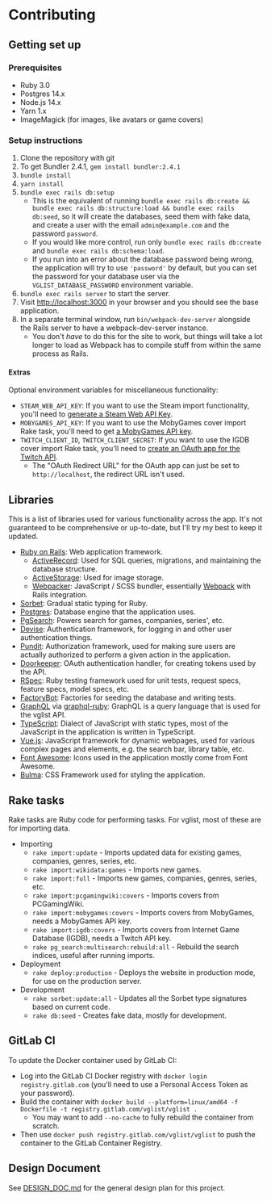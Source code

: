 # Contributing

## Getting set up

### Prerequisites

- Ruby 3.0
- Postgres 14.x
- Node.js 14.x
- Yarn 1.x
- ImageMagick (for images, like avatars or game covers)

### Setup instructions

1. Clone the repository with git
1. To get Bundler 2.4.1, `gem install bundler:2.4.1`
1. `bundle install`
1. `yarn install`
1. `bundle exec rails db:setup`
   - This is the equivalent of running `bundle exec rails db:create && bundle exec rails db:structure:load && bundle exec rails db:seed`, so it will create the databases, seed them with fake data, and create a user with the email `admin@example.com` and the password `password`.
   - If you would like more control, run only `bundle exec rails db:create` and `bundle exec rails db:schema:load`.
   - If you run into an error about the database password being wrong, the application will try to use `'password'` by default, but you can set the password for your database user via the `VGLIST_DATABASE_PASSWORD` environment variable.
1. `bundle exec rails server` to start the server.
1. Visit <http://localhost:3000> in your browser and you should see the base application.
1. In a separate terminal window, run `bin/webpack-dev-server` alongside the Rails server to have a webpack-dev-server instance.
   - You don't _have_ to do this for the site to work, but things will take a lot longer to load as Webpack has to compile stuff from within the same process as Rails.

#### Extras

Optional environment variables for miscellaneous functionality:

- `STEAM_WEB_API_KEY`: If you want to use the Steam import functionality, you'll need to [generate a Steam Web API Key](https://steamcommunity.com/dev/registerkey).
- `MOBYGAMES_API_KEY`: If you want to use the MobyGames cover import Rake task, you'll need to get [a MobyGames API key](https://www.mobygames.com/info/api#toc-authorization).
- `TWITCH_CLIENT_ID`, `TWITCH_CLIENT_SECRET`: If you want to use the IGDB cover import Rake task, you'll need to [create an OAuth app for the Twitch API](https://dev.twitch.tv/docs/authentication).
  - The "OAuth Redirect URL" for the OAuth app can just be set to `http://localhost`, the redirect URL isn't used.

## Libraries

This is a list of libraries used for various functionality across the app. It's not guaranteed to be comprehensive or up-to-date, but I'll try my best to keep it updated.

- [Ruby on Rails](https://rubyonrails.org): Web application framework.
  - [ActiveRecord](https://guides.rubyonrails.org/active_record_basics.html): Used for SQL queries, migrations, and maintaining the database structure.
  - [ActiveStorage](https://guides.rubyonrails.org/active_storage_overview.html): Used for image storage.
  - [Webpacker](https://github.com/rails/webpacker): JavaScript / SCSS bundler, essentially [Webpack](https://webpack.js.org) with Rails integration.
- [Sorbet](https://sorbet.org): Gradual static typing for Ruby.
- [Postgres](https://www.postgresql.org/): Database engine that the application uses.
- [PgSearch](https://github.com/Casecommons/pg_search): Powers search for games, companies, series', etc.
- [Devise](https://github.com/heartcombo/devise): Authentication framework, for logging in and other user authentication things.
- [Pundit](https://github.com/varvet/pundit): Authorization framework, used for making sure users are actually authorized to perform a given action in the application.
- [Doorkeeper](https://github.com/doorkeeper-gem/doorkeeper): OAuth authentication handler, for creating tokens used by the API.
- [RSpec](https://rspec.info/): Ruby testing framework used for unit tests, request specs, feature specs, model specs, etc.
- [FactoryBot](https://github.com/thoughtbot/factory_bot): Factories for seeding the database and writing tests.
- [GraphQL](https://graphql.org) via [graphql-ruby](https://graphql-ruby.org): GraphQL is a query language that is used for the vglist API.
- [TypeScript](https://www.typescriptlang.org): Dialect of JavaScript with static types, most of the JavaScript in the application is written in TypeScript.
- [Vue.js](https://vuejs.org): JavaScript framework for dynamic webpages, used for various complex pages and elements, e.g. the search bar, library table, etc.
- [Font Awesome](https://fontawesome.com): Icons used in the application mostly come from Font Awesome.
- [Bulma](https://bulma.io/): CSS Framework used for styling the application.

## Rake tasks

Rake tasks are Ruby code for performing tasks. For vglist, most of these are for importing data.

- Importing
  - `rake import:update` - Imports updated data for existing games, companies, genres, series, etc.
  - `rake import:wikidata:games` - Imports new games.
  - `rake import:full` - Imports new games, companies, genres, series, etc.
  - `rake import:pcgamingwiki:covers` - Imports covers from PCGamingWiki.
  - `rake import:mobygames:covers` - Imports covers from MobyGames, needs a MobyGames API key.
  - `rake import:igdb:covers` - Imports covers from Internet Game Database (IGDB), needs a Twitch API key.
  - `rake pg_search:multisearch:rebuild:all` - Rebuild the search indices, useful after running imports.
- Deployment
  - `rake deploy:production` - Deploys the website in production mode, for use on the production server.
- Development
  - `rake sorbet:update:all` - Updates all the Sorbet type signatures based on current code.
  - `rake db:seed` - Creates fake data, mostly for development.

## GitLab CI

To update the Docker container used by GitLab CI:

- Log into the GitLab CI Docker registry with `docker login registry.gitlab.com` (you'll need to use a Personal Access Token as your password).
- Build the container with `docker build --platform=linux/amd64 -f Dockerfile -t registry.gitlab.com/vglist/vglist .`
  - You may want to add `--no-cache` to fully rebuild the container from scratch.
- Then use `docker push registry.gitlab.com/vglist/vglist` to push the container to the GitLab Container Registry.

## Design Document

See [DESIGN_DOC.md](DESIGN_DOC.md) for the general design plan for this project.
